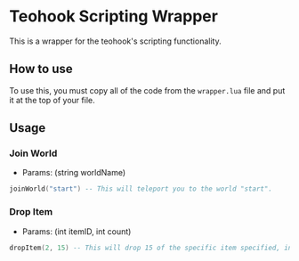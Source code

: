 # Teohook Scripting Wrapper
This is a wrapper for the teohook's scripting functionality.

## How to use
To use this, you must copy all of the code from the `wrapper.lua` file and put it at the top of your file.

## Usage
### Join World
* Params: (string worldName)
```lua
joinWorld("start") -- This will teleport you to the world "start".
```
### Drop Item
* Params: (int itemID, int count)
```lua
dropItem(2, 15) -- This will drop 15 of the specific item specified, in this case itemID 2 is dirt, so this will drop 15 dirt.
```
